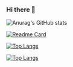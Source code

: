 ### Hi there 👋

![Anurag's GitHub stats](https://github-readme-stats.vercel.app/api?username=etiosa&show_icons=true&theme=radical)


[![Readme Card](https://github-readme-stats.vercel.app/api/pin/?username=etiosa&repo=github-readme-stats)](https://github.com/anuraghazra/github-readme-stats)

[![Top Langs](https://github-readme-stats.vercel.app/api/top-langs/?username=etiosa)](https://github.com/anuraghazra/github-readme-stats)


[![Top Langs](https://github-readme-stats.vercel.app/api/top-langs/?username=etiosa&layout=compact)](https://github.com/anuraghazra/github-readme-stats)
